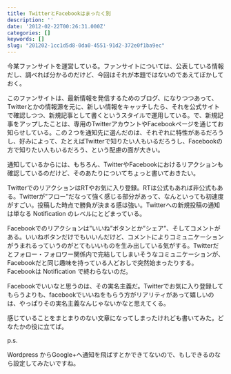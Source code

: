 ```yaml
---
title: TwitterとFacebookはまったく別
description: ''
date: '2012-02-22T00:26:31.000Z'
categories: []
keywords: []
slug: "201202-1cc1d5d8-0da0-4551-91d2-372e0f1ba9ec"
---
```

今某ファンサイトを運営している。ファンサイトについては、公表している情報だし、調べれば分かるのだけど、今回はそれが本題ではないのであえてぼかしておく。

このファンサイトは、最新情報を発信するためのブログ、になりつつあって、Twitterとかの情報源を元に、新しい情報をキャッチしたら、それを公式サイトで確認しつつ、新規記事として書くというスタイルで運用している。で、新規記事をアップしたことは、専用のTwitterアカウントやFacebookページを通じてお知らせしている。この２つを通知先に選んだのは、それぞれに特性があるだろうし、好みによって、たとえばTwitterで知りたい人もいるだろうし、Facebookの方で知りたい人もいるだろう、という配慮の面が大きい。

通知しているからには、もちろん、TwitterやFacebookにおけるリアクションも確認しているのだけど、そのあたりについてちょっと書いておきたい。

TwitterでのリアクションはRTやお気に入り登録。RTは公式もあれば非公式もある。Twitterが”フロー”だなって強く感じる部分があって、なんといっても初速度がすごい。投稿した時点で勝負が決まる感は強い。Twitterへの新規投稿の通知は単なる Notification のレベルにとどまっている。

Facebookでのリアクションは”いいね”ボタンとか”シェア”、そしてコメントがある。いいねボタンだけでもいいんだけど、コメントによりコミュニケーションがうまれるっていうのがとてもいいものを生み出している気がする。Twitterだとフォロー・フォロワー関係内で完結してしまいそうなコミュニケーションが、Facebookだと同じ趣味を持っている人どおしで突然始まったりする。Facebookは Notification で終わらないのだ。

Facebookでいいなと思うのは、その実名主義だ。Twitterでお気に入り登録してもらうよりも、facebookでいいねをもらう方がリアリティがあって嬉しいのは、やっぱりその実名主義なんじゃないかなと思えてくる。

感じていることをまとまりのない文章になってしまったけれども書いてみた。どなたかの役に立てば。

p.s.

Wordpress からGoogle+へ通知を飛ばすとかできてないので、もしできるのなら設定してみたいですね。